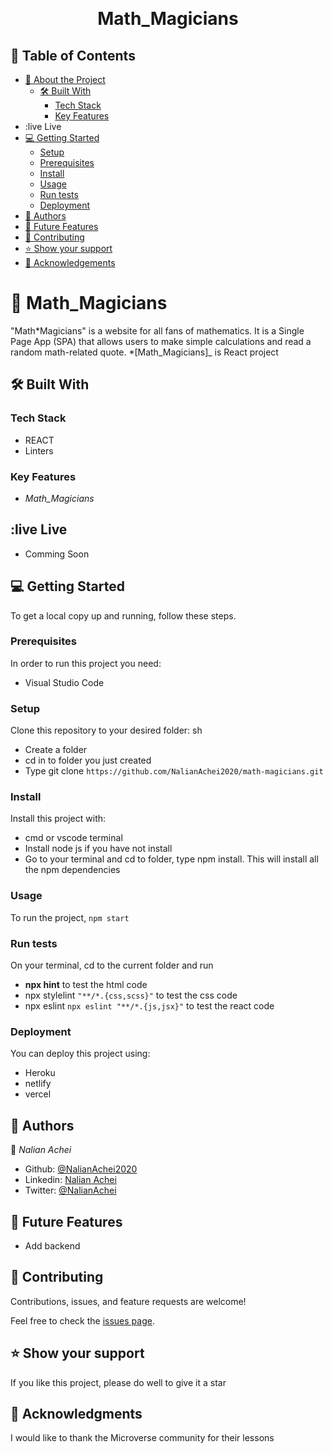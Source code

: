 <a name="readme-top"></a>

<div align="center">

  <br/>

  <h1><b>Math_Magicians</b></h1>

</div>

## 📗 Table of Contents

- [📖 About the Project](#about-project)
  - [🛠 Built With](#built-with)
    - [Tech Stack](#tech-stack)
    - [Key Features](#key-features)
- :live Live
- [💻 Getting Started](#getting-started)
  - [Setup](#setup)
  - [Prerequisites](#prerequisites)
  - [Install](#install)
  - [Usage](#usage)
  - [Run tests](#run-tests)
  - [Deployment](#deployment)
- [👥 Authors](#authors)
- [🔭 Future Features](#future-features)
- [🤝 Contributing](#contributing)
- [⭐️ Show your support](#support)
- [🙏 Acknowledgements](#acknowledgements)

<!-- PROJECT DESCRIPTION -->

# 📖 Math_Magicians <a name="about-project"></a>

"Math*Magicians" is a website for all fans of mathematics. It is a Single Page App (SPA) that allows users to make simple calculations and read a random math-related quote.
*[Math_Magicians]\_ is React project

## 🛠 Built With <a name="built-with"></a>

### Tech Stack <a name="tech-stack"></a>

- REACT
- Linters

### Key Features <a name="key-features"></a>

- _Math_Magicians_

## :live Live

- Comming Soon

## 💻 Getting Started <a name="getting-started"></a>

To get a local copy up and running, follow these steps.

### Prerequisites

In order to run this project you need:

- Visual Studio Code

### Setup

Clone this repository to your desired folder:
sh

- Create a folder
- cd in to folder you just created
- Type git clone `https://github.com/NalianAchei2020/math-magicians.git`

### Install

Install this project with:

- cmd or vscode terminal
- Install node js if you have not install
- Go to your terminal and cd to folder, type npm install. This will install all the npm dependencies

### Usage

To run the project, `npm start`

### Run tests

On your terminal, cd to the current folder and run

- **npx hint** to test the html code
- npx stylelint `"**/*.{css,scss}"` to test the css code
- npx eslint `npx eslint "**/*.{js,jsx}"` to test the react code

### Deployment

You can deploy this project using:

- Heroku
- netlify
- vercel

## 👥 Authors <a name="authors"></a>

👤 _Nalian Achei_

- Github: [@NalianAchei2020](https://github.com/NalianAchei2020)
- Linkedin: [Nalian Achei](https://www.linkedin.com/in/nalian-achei-683208275)
- Twitter: [@NalianAchei](https://twitter.com/NalianAchei?t=E3ePLcJ7B45dBa8SBFIXDg&s=09)

## 🔭 Future Features <a name="future-features"></a>

- Add backend

## 🤝 Contributing <a name="contributing"></a>

Contributions, issues, and feature requests are welcome!

Feel free to check the [issues page](https://github.com/NalianAchei2020/math-magicians/issues).

## ⭐️ Show your support <a name="support"></a>

If you like this project, please do well to give it a star

## 🙏 Acknowledgments <a name="acknowledgements"></a>

I would like to thank the Microverse community for their lessons
